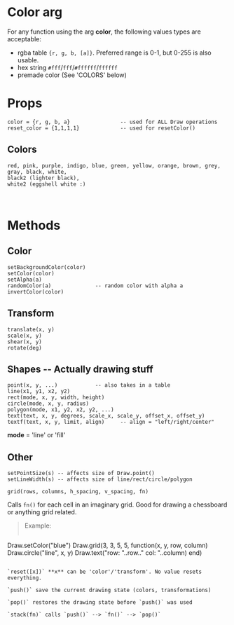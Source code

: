 # Color arg

For any function using the arg **color**, the following values types are acceptable:

* rgba table `{r, g, b, [a]}`. Preferred range is 0-1, but 0-255 is also usable.
* hex string `#fff`/`fff`/`#ffffff`/`ffffff`
* premade color (See 'COLORS' below)

# Props

```
color = {r, g, b, a}				-- used for ALL Draw operations
reset_color = {1,1,1,1}				-- used for resetColor()
```

## Colors
```
red, pink, purple, indigo, blue, green, yellow, orange, brown, grey, gray, black, white,
black2 (lighter black),
white2 (eggshell white :)
```
<br />

# Methods

## Color
```
setBackgroundColor(color)
setColor(color)		
setAlpha(a)		
randomColor(a)				-- random color with alpha a
invertColor(color)
```

## Transform
```
translate(x, y)
scale(x, y)
shear(x, y)
rotate(deg)

```

## Shapes -- Actually drawing stuff
```
point(x, y, ...)			-- also takes in a table	
line(x1, y1, x2, y2)				
rect(mode, x, y, width, height)
circle(mode, x, y, radius)
polygon(mode, x1, y2, x2, y2, ...)
text(text, x, y, degrees, scale_x, scale_y, offset_x, offset_y)
textf(text, x, y, limit, align)		-- align = "left/right/center"
```
**mode** = 'line' or 'fill'

## Other 
```
setPointSize(s)	-- affects size of Draw.point()
setLineWidth(s)	-- affects size of line/rect/circle/polygon
```
`grid(rows, columns, h_spacing, v_spacing, fn)`

Calls `fn()` for each cell in an imaginary grid. Good for drawing a chessboard or anything grid related.

>Example:
>```
Draw.setColor("blue")
Draw.grid(3, 3, 5, 5, function(x, y, row, column)
	Draw.circle("line", x, y)
	Draw.text("row: "..row.." col: "..column)
end)
```

`reset([x])` **x** can be 'color'/'transform'. No value resets everything.

`push()` save the current drawing state (colors, transformations)

`pop()` restores the drawing state before `push()` was used

`stack(fn)`	calls `push()` --> `fn()` --> `pop()`